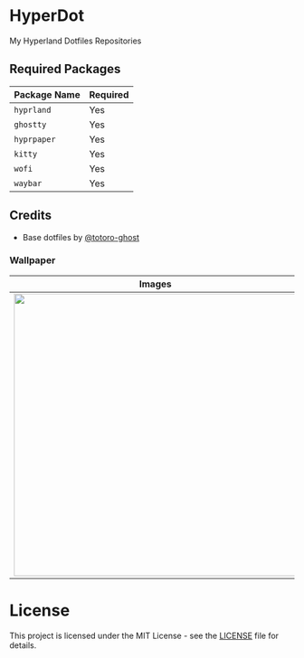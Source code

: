 # HyperDot

My Hyperland Dotfiles Repositories


## Required Packages

| Package Name | Required |
|---|---|
| `hyprland` | Yes |
| `ghostty` | Yes |
| `hyprpaper` | Yes |
| `kitty` | Yes |
| `wofi` | Yes |
| `waybar` | Yes |


## Credits
- Base dotfiles by [@totoro-ghost](https://github.com/totoro-ghost/dotfiles)

### Wallpaper
|Images|Source|Author|
|---|---|---|
|<img src="https://w.wallhaven.cc/full/yq/wallhaven-yqj21x.jpg" width="500" /> | [Wallhaven](https://w.wallhaven.cc/full/yq/wallhaven-yqj21x.jpg) | [strbrrrr](https://wallhaven.cc/user/strbrrrr)|


# License
This project is licensed under the MIT License - see the [LICENSE](LICENSE) file for details.